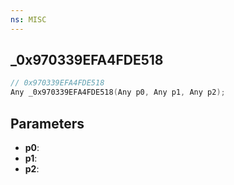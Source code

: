 ```yaml
---
ns: MISC
---
```

## _0x970339EFA4FDE518

```c
// 0x970339EFA4FDE518
Any _0x970339EFA4FDE518(Any p0, Any p1, Any p2);
```

## Parameters
* **p0**:
* **p1**:
* **p2**:
